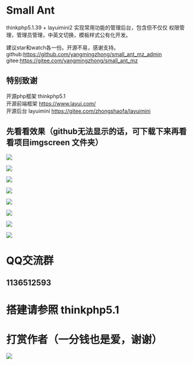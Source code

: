 # Small Ant
thinkphp5.1.39 + layuimini2 实现常用功能的管理后台，包含但不仅仅 权限管理，管理员管理，中英文切换，模板样式公有化开发。 

建议star和watch各一份。开源不易，感谢支持。
github:https://github.com/yangmingzhong/small_ant_mz_admin
gitee:https://gitee.com/yangmingzhong/small_ant_mz
## 特别致谢
开源php框架 thinkphp5.1  
开源前端框架 https://www.layui.com/  
开源后台  layuimini https://gitee.com/zhongshaofa/layuimini

## 先看看效果（github无法显示的话，可下载下来再看看项目imgscreen 文件夹）
![](./imgscreen/one.png) 

![](./imgscreen/two.png) 

![](./imgscreen/three.png) 

![](./imgscreen/four.png) 

![](./imgscreen/five.png) 

![](./imgscreen/six.png) 

![](./imgscreen/seven.png) 

![](./imgscreen/eight.png) 


# QQ交流群
## 1136512593 

# 搭建请参照 thinkphp5.1

# 打赏作者（一分钱也是爱，谢谢）

![](http://me.5iplaylive.com/nine.png) 



